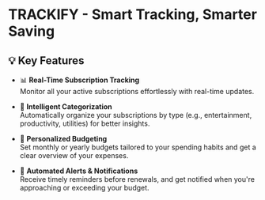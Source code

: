 # TRACKIFY - Smart Tracking, Smarter Saving

## 💡 Key Features

- 📊 **Real-Time Subscription Tracking**  
  Monitor all your active subscriptions effortlessly with real-time updates.

- 🧠 **Intelligent Categorization**  
  Automatically organize your subscriptions by type (e.g., entertainment, productivity, utilities) for better insights.

- 💸 **Personalized Budgeting**  
  Set monthly or yearly budgets tailored to your spending habits and get a clear overview of your expenses.

- 🚨 **Automated Alerts & Notifications**  
  Receive timely reminders before renewals, and get notified when you're approaching or exceeding your budget.
